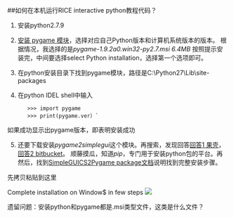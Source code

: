 ##如何在本机运行RICE interactive python教程代码？



1.  安装python2.7.9

2. [安装 pygame 模块](http://www.pygame.org/download.shtml)，选择对应自己Python版本和计算机系统版本的版本。
根据情况，我选择的是*pygame-1.9.2a0.win32-py2.7.msi 6.4MB*
按照提示安装完，中间要选择select Python installation，选择第一个选项即可。
3. 在python安装目录下找到pygame模块，路径是C:\Python27\Lib\site-packages

4. 在python IDEL shell中输入

          >>> import pygame
          >>> print(pygame.ver）`

如果成功显示出pygame版本，即表明安装成功

5. 还要下载安装*pygame2simplegui*这个模块。再搜索，发现回答[回答1 果壳](http://mooc.guokr.com/discussion/3841/)，[回答2 bitbucket](https://bitbucket.org/OPiMedia/simpleguics2pygame/src/4eac7005c7f4a5fbf2c1b25ae191b294722d43b6?at=default)。
 顺藤摸瓜，知道*pip*，专门用于安装python包的平台。再然后，找到[SimpleGUICS2Pygame package文档](https://simpleguics2pygame.readthedocs.org/en/latest/index.html#complete-installation-on-window-in-few-steps)说明找到完整安装步骤。

先拷贝粘贴到这里


Complete installation on Window$ in few steps
![](http://photo.weibo.com/1644187117/wbphotos/large/mid/3830144647279381/pid/62004dedgw1er0n5985baj20kw08uwfm)









遗留问题：安装python和pygame都是.msi类型文件，这类是什么文件？





